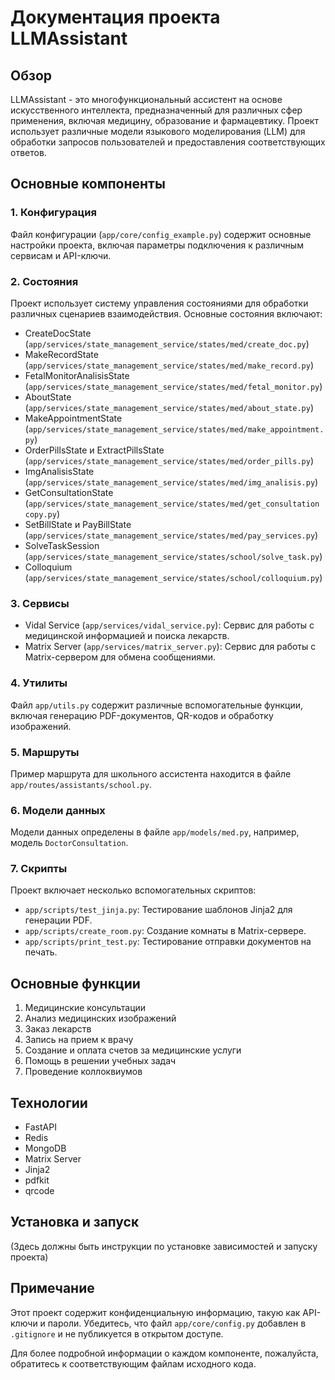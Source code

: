 # Документация проекта LLMAssistant

## Обзор

LLMAssistant - это многофункциональный ассистент на основе искусственного интеллекта, предназначенный для различных сфер применения, включая медицину, образование и фармацевтику. Проект использует различные модели языкового моделирования (LLM) для обработки запросов пользователей и предоставления соответствующих ответов.

## Основные компоненты

### 1. Конфигурация

Файл конфигурации (`app/core/config_example.py`) содержит основные настройки проекта, включая параметры подключения к различным сервисам и API-ключи.

### 2. Состояния

Проект использует систему управления состояниями для обработки различных сценариев взаимодействия. Основные состояния включают:

- CreateDocState (`app/services/state_management_service/states/med/create_doc.py`)
- MakeRecordState (`app/services/state_management_service/states/med/make_record.py`)
- FetalMonitorAnalisisState (`app/services/state_management_service/states/med/fetal_monitor.py`)
- AboutState (`app/services/state_management_service/states/med/about_state.py`)
- MakeAppointmentState (`app/services/state_management_service/states/med/make_appointment.py`)
- OrderPillsState и ExtractPillsState (`app/services/state_management_service/states/med/order_pills.py`)
- ImgAnalisisState (`app/services/state_management_service/states/med/img_analisis.py`)
- GetConsultationState (`app/services/state_management_service/states/med/get_consultation copy.py`)
- SetBillState и PayBillState (`app/services/state_management_service/states/med/pay_services.py`)
- SolveTaskSession (`app/services/state_management_service/states/school/solve_task.py`)
- Colloquium (`app/services/state_management_service/states/school/colloquium.py`)

### 3. Сервисы

- Vidal Service (`app/services/vidal_service.py`): Сервис для работы с медицинской информацией и поиска лекарств.
- Matrix Server (`app/services/matrix_server.py`): Сервис для работы с Matrix-сервером для обмена сообщениями.

### 4. Утилиты

Файл `app/utils.py` содержит различные вспомогательные функции, включая генерацию PDF-документов, QR-кодов и обработку изображений.

### 5. Маршруты

Пример маршрута для школьного ассистента находится в файле `app/routes/assistants/school.py`.

### 6. Модели данных

Модели данных определены в файле `app/models/med.py`, например, модель `DoctorConsultation`.

### 7. Скрипты

Проект включает несколько вспомогательных скриптов:
- `app/scripts/test_jinja.py`: Тестирование шаблонов Jinja2 для генерации PDF.
- `app/scripts/create_room.py`: Создание комнаты в Matrix-сервере.
- `app/scripts/print_test.py`: Тестирование отправки документов на печать.

## Основные функции

1. Медицинские консультации
2. Анализ медицинских изображений
3. Заказ лекарств
4. Запись на прием к врачу
5. Создание и оплата счетов за медицинские услуги
6. Помощь в решении учебных задач
7. Проведение коллоквиумов

## Технологии

- FastAPI
- Redis
- MongoDB
- Matrix Server
- Jinja2
- pdfkit
- qrcode

## Установка и запуск

(Здесь должны быть инструкции по установке зависимостей и запуску проекта)

## Примечание

Этот проект содержит конфиденциальную информацию, такую как API-ключи и пароли. Убедитесь, что файл `app/core/config.py` добавлен в `.gitignore` и не публикуется в открытом доступе.

Для более подробной информации о каждом компоненте, пожалуйста, обратитесь к соответствующим файлам исходного кода.